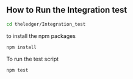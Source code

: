 ## How to Run the Integration test


```sh
cd theledger/Integration_test
````

to install the npm packages
```sh
npm install
````

To run the test script
```sh
npm test
````